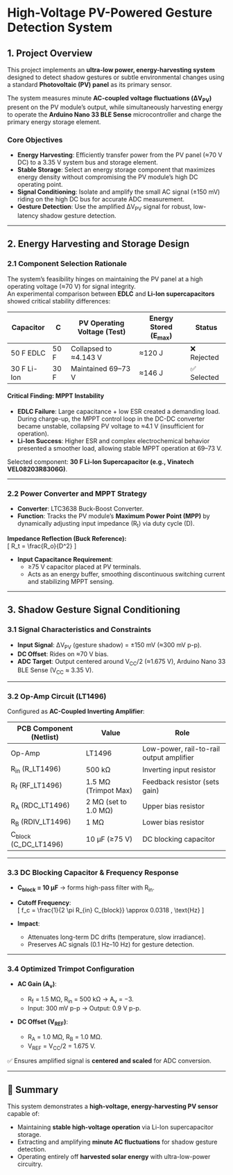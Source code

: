 # High-Voltage PV-Powered Gesture Detection System

## 1. Project Overview
This project implements an **ultra-low power, energy-harvesting system** designed to detect shadow gestures or subtle environmental changes using a standard **Photovoltaic (PV) panel** as its primary sensor.  

The system measures minute **AC-coupled voltage fluctuations (ΔV<sub>PV</sub>)** present on the PV module’s output, while simultaneously harvesting energy to operate the **Arduino Nano 33 BLE Sense** microcontroller and charge the primary energy storage element.

### Core Objectives
- **Energy Harvesting**: Efficiently transfer power from the PV panel (≈70 V DC) to a 3.35 V system bus and storage element.  
- **Stable Storage**: Select an energy storage component that maximizes energy density without compromising the PV module’s high DC operating point.  
- **Signal Conditioning**: Isolate and amplify the small AC signal (±150 mV) riding on the high DC bus for accurate ADC measurement.  
- **Gesture Detection**: Use the amplified ΔV<sub>PV</sub> signal for robust, low-latency shadow gesture detection.  

---

## 2. Energy Harvesting and Storage Design

### 2.1 Component Selection Rationale
The system’s feasibility hinges on maintaining the PV panel at a high operating voltage (≈70 V) for signal integrity.  
An experimental comparison between **EDLC** and **Li-Ion supercapacitors** showed critical stability differences:

| Capacitor | C | PV Operating Voltage (Test) | Energy Stored (E<sub>max</sub>) | Status |
|-----------|---|-----------------------------|---------------------------------|--------|
| 50 F EDLC | 50 F | Collapsed to ≈4.143 V | ≈120 J | ❌ Rejected |
| 30 F Li-Ion | 30 F | Maintained 69–73 V | ≈146 J | ✅ Selected |

#### Critical Finding: MPPT Instability
- **EDLC Failure**: Large capacitance + low ESR created a demanding load. During charge-up, the MPPT control loop in the DC-DC converter became unstable, collapsing PV voltage to ≈4.1 V (insufficient for operation).  
- **Li-Ion Success**: Higher ESR and complex electrochemical behavior presented a smoother load, allowing stable MPPT operation at 69–73 V.  

Selected component: **30 F Li-Ion Supercapacitor (e.g., Vinatech VEL08203R8306G)**.

---

### 2.2 Power Converter and MPPT Strategy
- **Converter**: LTC3638 Buck-Boost Converter.  
- **Function**: Tracks the PV module’s **Maximum Power Point (MPP)** by dynamically adjusting input impedance (R<sub>t</sub>) via duty cycle (D).  

**Impedance Reflection (Buck Reference):**  
\[
R_t = \frac{R_o}{D^2}
\]

- **Input Capacitance Requirement**:  
  - ≥75 V capacitor placed at PV terminals.  
  - Acts as an energy buffer, smoothing discontinuous switching current and stabilizing MPPT sensing.  

---

## 3. Shadow Gesture Signal Conditioning

### 3.1 Signal Characteristics and Constraints
- **Input Signal**: ΔV<sub>PV</sub> (gesture shadow) = ±150 mV (≈300 mV p-p).  
- **DC Offset**: Rides on ≈70 V bias.  
- **ADC Target**: Output centered around V<sub>CC</sub>/2 (≈1.675 V), Arduino Nano 33 BLE Sense (V<sub>CC</sub> ≈ 3.35 V).  

---

### 3.2 Op-Amp Circuit (LT1496)
Configured as **AC-Coupled Inverting Amplifier**:

| PCB Component (Netlist) | Value | Role |
|--------------------------|-------|------|
| Op-Amp | LT1496 | Low-power, rail-to-rail output amplifier |
| R<sub>in</sub> (R_LT1496) | 500 kΩ | Inverting input resistor |
| R<sub>f</sub> (RF_LT1496) | 1.5 MΩ (Trimpot Max) | Feedback resistor (sets gain) |
| R<sub>A</sub> (RDC_LT1496) | 2 MΩ (set to 1.0 MΩ) | Upper bias resistor |
| R<sub>B</sub> (RDIV_LT1496) | 1 MΩ | Lower bias resistor |
| C<sub>block</sub> (C_DC_LT1496) | 10 µF (≥75 V) | DC blocking capacitor |

---

### 3.3 DC Blocking Capacitor & Frequency Response
- **C<sub>block</sub> = 10 µF** → forms high-pass filter with R<sub>in</sub>.  
- **Cutoff Frequency**:  
\[
f_c = \frac{1}{2 \pi R_{in} C_{block}} \approx 0.0318 \, \text{Hz}
\]

- **Impact**:  
  - Attenuates long-term DC drifts (temperature, slow irradiance).  
  - Preserves AC signals (0.1 Hz–10 Hz) for gesture detection.  

---

### 3.4 Optimized Trimpot Configuration
- **AC Gain (A<sub>v</sub>)**:  
  - R<sub>f</sub> = 1.5 MΩ, R<sub>in</sub> = 500 kΩ → A<sub>v</sub> = −3.  
  - Input: 300 mV p-p → Output: 0.9 V p-p.  

- **DC Offset (V<sub>REF</sub>)**:  
  - R<sub>A</sub> = 1.0 MΩ, R<sub>B</sub> = 1.0 MΩ.  
  - V<sub>REF</sub> = V<sub>CC</sub>/2 = 1.675 V.  

✅ Ensures amplified signal is **centered and scaled** for ADC conversion.  

---

## 📌 Summary
This system demonstrates a **high-voltage, energy-harvesting PV sensor** capable of:  
- Maintaining **stable high-voltage operation** via Li-Ion supercapacitor storage.  
- Extracting and amplifying **minute AC fluctuations** for shadow gesture detection.  
- Operating entirely off **harvested solar energy** with ultra-low-power circuitry.  
